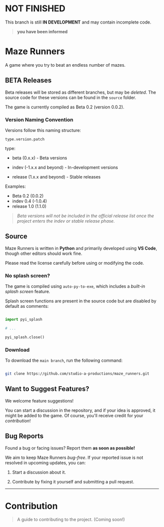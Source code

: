 # NOT FINISHED

This branch is still **IN DEVELOPMENT** and may contain incomplete code. 

> **you have been informed**

# Maze Runners

A game where you try to beat an endless number of mazes.

## BETA Releases

Beta releases will be stored as different branches, but may be *deleted*. The source code for these versions can be found in the `source` folder.

The game is currently compiled as Beta 0.2 (version 0.0.2).

### Version Naming Convention

Versions follow this naming structure:

`type.version.patch`

type:

- beta (0.x.x) - Beta versions

- indev (-1.x.x and beyond) - In-development versions

- release (1.x.x and beyond) - Stable releases

Examples:
- Beta 0.2 (0.0.2)
- indev 0.4 (-1.0.4)
- release 1.0 (1.1.0)

> *Beta versions will not be included in the official release list once the project enters the indev or stable release phase.*

## Source

Maze Runners is written in **Python** and primarily developed using **VS Code**, though other editors should work fine.

Please read the license carefully before using or modifying the code.

### No splash screen?

The game is compiled using `auto-py-to-exe`, which includes a *built-in splash screen* feature.

Splash screen functions are present in the source code but are disabled by default as comments:

```python

import pyi_splash 

# ...

pyi_splash.close()

```

### Download

To download the `main branch`, run the following command:
```bash

git clone https://github.com/studio-a-productions/maze_runners.git

```

## Want to Suggest Features?

We welcome feature suggestions!

You can start a discussion in the repository, and if your idea is approved, it might be added to the game. Of course, you'll receive credit for your *contribution*!

## Bug Reports

Found a bug or facing issues? Report them **as soon as possible!**

We aim to keep Maze Runners *bug-free*. If your reported issue is not resolved in upcoming updates, you can:

1. Start a discussion about it.

2. Contribute by fixing it yourself and submitting a pull request.

---

# Contribution 
> A guide to contributing to the project. (Coming soon!)